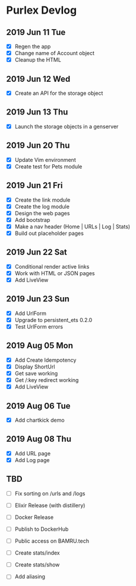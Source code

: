 # Purlex Devlog

## 2019 Jun 11 Tue

- [x] Regen the app
- [x] Change name of Account object
- [x] Cleanup the HTML

## 2019 Jun 12 Wed

- [x] Create an API for the storage object

## 2019 Jun 13 Thu

- [x] Launch the storage objects in a genserver

## 2019 Jun 20 Thu

- [x] Update Vim environment
- [x] Create test for Pets module

## 2019 Jun 21 Fri

- [x] Create the link module
- [x] Create the log module
- [x] Design the web pages
- [x] Add bootstrap
- [x] Make a nav header (Home | URLs | Log | Stats)
- [x] Build out placeholder pages

## 2019 Jun 22 Sat

- [x] Conditional render active links
- [x] Work with HTML or JSON pages
- [x] Add LiveView

## 2019 Jun 23 Sun

- [x] Add UrlForm
- [x] Upgrade to persistent_ets 0.2.0
- [x] Test UrlForm errors

## 2019 Aug 05 Mon

- [x] Add Create Idempotency
- [x] Display ShortUrl
- [x] Get save working
- [x] Get /:key redirect working
- [x] Add LiveView

## 2019 Aug 06 Tue

- [x] Add chartkick demo

## 2019 Aug 08 Thu

- [x] Add URL page
- [x] Add Log page

## TBD

- [ ] Fix sorting on /urls and /logs

- [ ] Elixir Release (with distillery)
- [ ] Docker Release
- [ ] Publish to DockerHub
- [ ] Public access on BAMRU.tech

- [ ] Create stats/index 
- [ ] Create stats/show 
- [ ] Add aliasing


